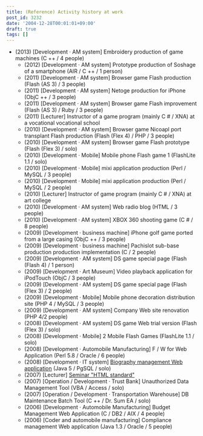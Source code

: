 ```yaml
---
title: (Reference) Activity history at work
post_id: 3232
date: '2004-12-28T00:01:01+09:00'
draft: true
tags: []
---
```


*   (2013) \[Development · AM system\] Embroidery production of game machines (C ++ / 4 people)
    *   (2012) \[Development · AM system\] Prototype production of Soshage of a smartphone (AIR / C ++ / 1 person)
    *   (2011) \[Development · AM system\] Browser game Flash production (Flash (AS 3) / 3 people)
    *   (2011) \[Development · AM system\] Netoge production for iPhone (ObjC ++ / 3 people)
    *   (2011) \[Development · AM system\] Browser game Flash improvement (Flash (AS 3) / Ruby / 3 people)
    *   (2011) \[Lecturer\] Instructor of a game program (mainly C # / XNA) at a vocational vocational school
    *   (2010) \[Development · AM system\] Browser game Nicoapl port transplant Flash production (Flash (Flex 4) / PHP / 3 people)
    *   (2010) \[Development · AM system\] Browser game Flash prototype (Flash (Flex 3) / solo)
    *   (2010) \[Development · Mobile\] Mobile phone Flash game 1 (FlashLite 1.1 / solo)
    *   (2010) \[Development · Mobile\] mixi application production (Perl / MySQL / 3 people)
    *   (2010) \[Development · Mobile\] mixi application production (Perl / MySQL / 2 people)
    *   (2010) \[Lecturer\] Instructor of game program (mainly C # / XNA) at art college
    *   (2010) \[Development · AM system\] Web radio blog (HTML / 3 people)
    *   (2010) \[Development · AM system\] XBOX 360 shooting game (C # / 8 people)
    *   (2009) \[Development · business machine\] iPhone golf game ported from a large casing (ObjC ++ / 3 people)
    *   (2009) \[Development · business machine\] Pachislot sub-base production production implementation (C / 2 people)
    *   (2009) \[Development · AM system\] DS game special page (Flash (Flash 4) / 1 person)
    *   (2009) \[Development · Art Museum\] Video playback application for iPodTouch (ObjC / 3 people)
    *   (2009) \[Development · AM system\] DS game special page (Flash (Flex 3) / 2 people)
    *   (2009) \[Development · Mobile\] Mobile phone decoration distribution site (PHP 4 / MySQL / 3 people)
    *   (2009) \[Development · AM system\] Company Web site renovation (PHP 4/2 people)
    *   (2008) \[Development · AM system\] DS game Web trial version (Flash (Flex 3) / solo)
    *   (2008) \[Development · Mobile\] 2 Mobile Flash Games (FlashLite 1.1 / solo)
    *   (2008) \[Development · Automobile Manufacturing\] F / W for Web Application (Perl 5.8 / Oracle / 6 people)
    *   (2008) \[Development · IT system\] [Biography management Web application](https://danmaq.com/image/misc/triad.png) (Java 5 / PgSQL / solo)
    *   (2007) \[Lecturer\] [Seminar "HTML standard"](https://danmaq.com/introduction-of-html-standard)
    *   (2007) \[Operation / Development · Trust Bank\] Unauthorized Data Management Tool (VBA / Access / solo)
    *   (2007) \[Operation / Development · Transportation Warehouse\] DB Maintenance Batch Tool (C ++ / Dr. Sum EA / solo)
    *   (2006) \[Development · Automobile Manufacturing\] Budget Management Web Application (C / DB2 / AIX / 4 people)
    *   (2006) \[Coder and automobile manufacturing\] Compliance management Web application (Java 1.3 / Oracle / 5 people)
